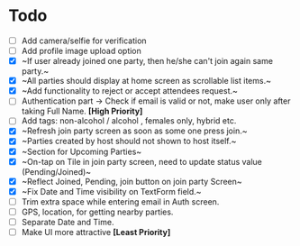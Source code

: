 # Todo
- [ ] Add camera/selfie for verification
- [ ] Add profile image upload option
- [X] ~If user already joined one party, then he/she can't join again same party.~
- [X] ~All parties should display at home screen as scrollable list items.~
- [X] ~Add functionality to reject or accept attendees request.~
- [ ] Authentication part -> Check if email is valid or not, make user only after taking Full Name. **[High Priority]**
- [ ] Add tags: non-alcohol / alcohol , females only, hybrid etc.
- [X] ~Refresh join party screen as soon as some one press join.~
- [X] ~Parties created by host should not shown to host itself.~
- [X] ~Section for Upcoming Parties~
- [X] ~On-tap on Tile in join party screen, need to update status value (Pending/Joined)~
- [X] ~Reflect Joined, Pending, join button on join party Screen~
- [x] ~Fix Date and Time visibility on TextForm field.~
- [ ] Trim extra space while entering email in Auth screen.
- [ ] GPS, location, for getting nearby parties.
- [ ] Separate Date and Time.
- [ ] Make UI more attractive **[Least Priority]**